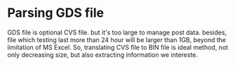 # Parsing GDS file
GDS file is optional CVS file.
but it's too large to manage post data. besides, file which testing last more than 24 hour will be larger than 1GB, beyond the limitation of MS Excel.
So, translating CVS file to BIN file is ideal method, not only decreasing size, but also extracting information we intereste.
